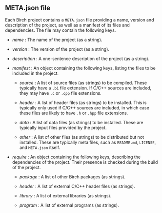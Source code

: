 ## META.json file

Each Birch project contains a `META.json` file providing a name, version and description of the project, as well as a manifest of its files and dependencies. The file may contain the following keys.

  - *name*
    : The name of the project (as a string).

  - *version*
    : The version of the project (as a string).

  - *description*
    : A one-sentence description of the project (as a string).

  - *manifest*
    : An object containing the following keys, listing the files to be included in the project.

    - *source*
      : A list of source files (as strings) to be compiled. These typically have a `.bi` file extension. If C/C++ sources are included, they may have `.c` or `.cpp` file extensions.

    - *header*
      : A list of header files (as strings) to be installed. This is typically only used if C/C++ sources are included, in which case these files are likely to have `.h` or `.hpp` file extensions.

    - *data*
      : A list of data files (as strings) to be installed. These are typically input files provided by the project.

    - *other*
      : A list of other files (as strings) to be distributed but not installed. These are typically meta files, such as `README.md`, `LICENSE`, and `META.json` itself.

  - *require*
    : An object containing the following keys, describing the dependencies of the project. Their presence is checked during the build of the project.

    - *package*
      : A list of other Birch packages (as strings).

    - *header*
      : A list of external C/C++ header files (as strings).

    - *library*
      : A list of external libraries (as strings).

    - *program*
      : A list of external programs (as strings).
